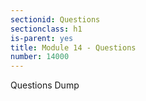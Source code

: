 ```yaml
---
sectionid: Questions
sectionclass: h1
is-parent: yes
title: Module 14 - Questions
number: 14000
---
```


Questions Dump